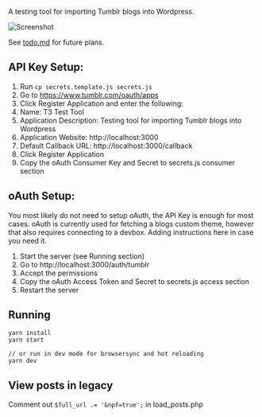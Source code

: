 A testing tool for importing Tumblr blogs into Wordpress.

![Screenshot](screenshot.png)

See [todo.md](todo.md) for future plans.

## API Key Setup:

1. Run `cp secrets.template.js secrets.js`
1. Go to https://www.tumblr.com/oauth/apps
2. Click Register Application and enter the following:
3. Name: T3 Test Tool
4. Application Description: Testing tool for importing Tumblr blogs into Wordpress
5. Application Website: http://localhost:3000
6. Default Callback URL: http://localhost:3000/callback
7. Click Register Application
8. Copy the oAuth Consumer Key and Secret to secrets.js consumer section

## oAuth Setup:

You most likely do not need to setup oAuth, the API Key is enough for most cases. oAuth is currently used for fetching a blogs custom theme, however that also requires connecting to a devbox. Adding instructions here in case you need it.

1. Start the server (see Running section)
2. Go to http://localhost:3000/auth/tumblr
3. Accept the permissions
4. Copy the oAuth Access Token and Secret to secrets.js access section
5. Restart the server

## Running

```
yarn install
yarn start

// or run in dev mode for browsersync and hot reloading
yarn dev
```

## View posts in legacy

Comment out `$full_url .= '&npf=true';` in load_posts.php